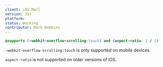 ```yaml
---
client: iOS Mail
version: 15+
platform:
status: Working
contributor: Mark Robbins
---
```


```css
@supports (-webkit-overflow-scrolling:touch) and (aspect-ratio: 1 / 1) { .foo }
```

`-webkit-overflow-scrolling:touch` is only supported on mobile devices.

`aspect-ratio` is not supported on older versions of iOS.

